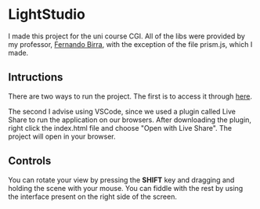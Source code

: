 # LightStudio
I made this project for the uni course CGI. All of the libs were provided by my professor, [Fernando Birra](https://www.di.fct.unl.pt/pessoas/docentes/fernando-pedro-reino-da-silva-birra), with the exception of the file prism.js, which I made.

## Intructions
There are two ways to run the project.
The first is to access it through [here](https://the-kob.github.io/LightStudioCGI/).

The second I advise using VSCode, since we used a plugin called Live Share to run the application on our browsers. After downloading the plugin, right click the index.html file and choose "Open with Live Share". The project will open in your browser.

## Controls
You can rotate your view by pressing the **SHIFT** key and dragging and holding the scene with your mouse.
You can fiddle with the rest by using the interface present on the right side of the screen.
